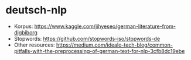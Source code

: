 # deutsch-nlp

- Korpus: https://www.kaggle.com/jihyeseo/german-literature-from-digbiborg
- Stopwords: https://github.com/stopwords-iso/stopwords-de
- Other resources: https://medium.com/idealo-tech-blog/common-pitfalls-with-the-preprocessing-of-german-text-for-nlp-3cfb8dc19ebe
